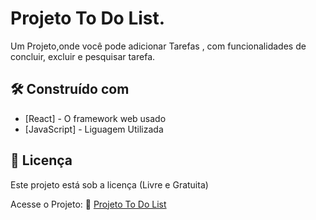 # Projeto To Do List.

Um Projeto,onde você pode adicionar Tarefas , com funcionalidades de concluir, excluir e pesquisar tarefa.

## 🛠️ Construído com

* [React] - O framework web usado
* [JavaScript] - Liguagem Utilizada

## 📄 Licença

Este projeto está sob a licença (Livre e Gratuita) 

 Acesse o Projeto: 🚀  <a href="https://projetotodolist.vercel.app/" target="_blank">Projeto To Do List</a>
